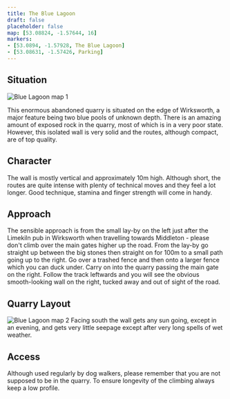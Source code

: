 ```yaml
---
title: The Blue Lagoon
draft: false
placeholder: false
map: [53.08824, -1.57644, 16]
markers:
- [53.0894, -1.57928, The Blue Lagoon]
- [53.08631, -1.57426, Parking]
---
```



## Situation
![Blue Lagoon map 1](/img/peak/matlock/BLUEMAP1.gif)

This enormous abandoned quarry is situated on the edge of Wirksworth, a major feature being two blue pools of unknown depth. There is an amazing amount of exposed rock in the quarry, most of which is in a very poor state. However, this isolated wall is very solid and the routes, although compact, are of top quality.

## Character

The wall is mostly vertical and approximately 10m high. Although short, the routes are quite intense with plenty of technical moves and they feel a lot longer. Good technique, stamina and finger strength will come in handy.



## Approach

The sensible approach is from the small lay-by on the left just after the Limekiln pub in Wirksworth when travelling towards Middleton - please don't climb over the main gates higher up the road. From the lay-by go straight up between the big stones then straight on for 100m to a small path going up to the right. Go over a trashed fence and then onto a larger fence which you can duck under. Carry on into the quarry passing the main gate on the right. Follow the track leftwards and you will see the obvious smooth-looking wall on the right, tucked away and out of sight of the road.

## Quarry Layout

![Blue Lagoon map 2](/img/peak/matlock/BLUEMAP2.gif)
Facing south the wall gets any sun going, except in an evening, and gets very little seepage except after very long spells of wet weather.

## Access

Although used regularly by dog walkers, please remember that you are not supposed to be in the quarry. To ensure longevity of the climbing always keep a low profile.




